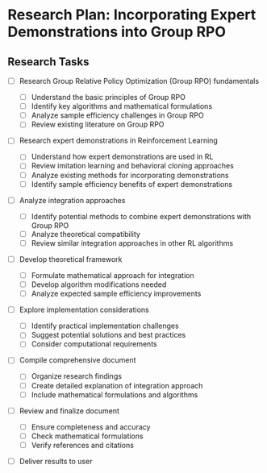 # Research Plan: Incorporating Expert Demonstrations into Group RPO

## Research Tasks

- [ ] Research Group Relative Policy Optimization (Group RPO) fundamentals

  - [ ] Understand the basic principles of Group RPO
  - [ ] Identify key algorithms and mathematical formulations
  - [ ] Analyze sample efficiency challenges in Group RPO
  - [ ] Review existing literature on Group RPO

- [ ] Research expert demonstrations in Reinforcement Learning

  - [ ] Understand how expert demonstrations are used in RL
  - [ ] Review imitation learning and behavioral cloning approaches
  - [ ] Analyze existing methods for incorporating demonstrations
  - [ ] Identify sample efficiency benefits of expert demonstrations

- [ ] Analyze integration approaches

  - [ ] Identify potential methods to combine expert demonstrations with Group RPO
  - [ ] Analyze theoretical compatibility
  - [ ] Review similar integration approaches in other RL algorithms

- [ ] Develop theoretical framework

  - [ ] Formulate mathematical approach for integration
  - [ ] Develop algorithm modifications needed
  - [ ] Analyze expected sample efficiency improvements

- [ ] Explore implementation considerations

  - [ ] Identify practical implementation challenges
  - [ ] Suggest potential solutions and best practices
  - [ ] Consider computational requirements

- [ ] Compile comprehensive document

  - [ ] Organize research findings
  - [ ] Create detailed explanation of integration approach
  - [ ] Include mathematical formulations and algorithms

- [ ] Review and finalize document

  - [ ] Ensure completeness and accuracy
  - [ ] Check mathematical formulations
  - [ ] Verify references and citations

- [ ] Deliver results to user
